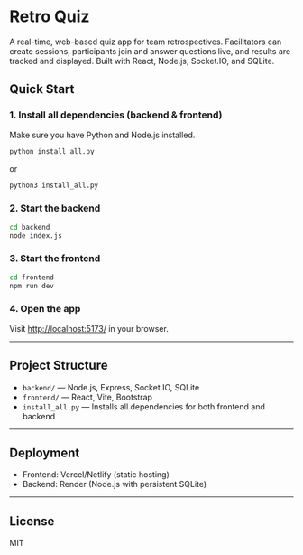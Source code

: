 # Retro Quiz

A real-time, web-based quiz app for team retrospectives. Facilitators can create sessions, participants join and answer questions live, and results are tracked and displayed. Built with React, Node.js, Socket.IO, and SQLite.

## Quick Start

### 1. Install all dependencies (backend & frontend)

Make sure you have Python and Node.js installed.

```sh
python install_all.py
```

or

```sh
python3 install_all.py
```

### 2. Start the backend

```sh
cd backend
node index.js
```

### 3. Start the frontend

```sh
cd frontend
npm run dev
```

### 4. Open the app

Visit [http://localhost:5173/](http://localhost:5173/) in your browser.

---

## Project Structure

- `backend/` — Node.js, Express, Socket.IO, SQLite
- `frontend/` — React, Vite, Bootstrap
- `install_all.py` — Installs all dependencies for both frontend and backend

---

## Deployment
- Frontend: Vercel/Netlify (static hosting)
- Backend: Render (Node.js with persistent SQLite)

---

## License
MIT 